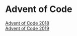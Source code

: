 # Advent of Code
[Advent of Code 2018](https://adventofcode.com/2018) <br>
[Advent of Code 2019](https://adventofcode.com/2019)